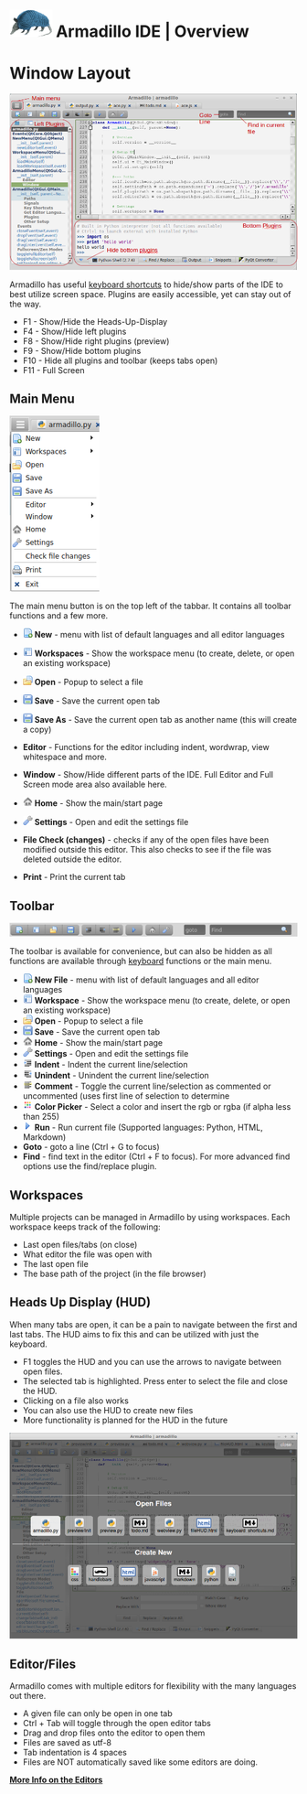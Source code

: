 # <img src="../img/armadillo.png" height="48px;"> Armadillo IDE | Overview

# Window Layout
![](img/overview.png)

Armadillo has useful [keyboard shortcuts](keyboard_shortcuts.md) to hide/show parts of the IDE to best utilize screen space. Plugins are easily accessible, yet can stay out of the way.

- F1 - Show/Hide the Heads-Up-Display
- F4 - Show/Hide left plugins
- F8 - Show/Hide right plugins (preview)
- F9 - Show/Hide bottom plugins
- F10 - Hide all plugins and toolbar (keeps tabs open)
- F11 - Full Screen

## Main Menu
![](img/main_menu.png)

The main menu button is on the top left of the tabbar.  It contains all toolbar functions and a few more.

- ![](../img/new.png) **New** - menu with list of default languages and all editor languages
- ![](../img/workspace.png) **Workspaces** - Show the workspace menu (to create, delete, or open an existing workspace)
- ![](../img/file_open.png) **Open** - Popup to select a file
- ![](../img/save.png) **Save** - Save the current open tab
- ![](../img/save.png) **Save As** - Save the current open tab as another name (this will create a copy)


- **Editor** - Functions for the editor including indent, wordwrap, view whitespace and more.
- **Window** - Show/Hide different parts of the IDE. Full Editor and Full Screen mode area also available here.
- ![](../img/home.png) **Home** - Show the main/start page
- ![](../img/wrench.png) **Settings** - Open and edit the settings file


- **File Check (changes)** - checks if any of the open files have been modified outside this editor. This also checks to see if the file was deleted outside the editor.
- **Print** - Print the current tab

## Toolbar
![](img/toolbar.png)

The toolbar is available for convenience, but can also be hidden as all functions are available through [keyboard](keyboard_shortcuts.md) functions or the main menu.

- ![](../img/new.png) **New File** - menu with list of default languages and all editor languages
- ![](../img/workspace.png) **Workspace** - Show the workspace menu (to create, delete, or open an existing workspace)
- ![](../img/file_open.png) **Open** - Popup to select a file
- ![](../img/save.png) **Save** - Save the current open tab
- ![](../img/home.png) **Home** - Show the main/start page
- ![](../img/wrench.png) **Settings** - Open and edit the settings file
- ![](../img/indent.png) **Indent** - Indent the current line/selection
- ![](../img/indent_remove.png) **Unindent** - Unindent the current line/selection
- ![](../img/comment.png) **Comment** - Toggle the current line/selection as commented or uncommented (uses first line of selection to determine
- ![](../img/color_swatch.png) **Color Picker** - Select a color and insert the rgb or rgba (if alpha less than 255)
- ![](../img/tri_right.png) **Run** - Run current file (Supported languages: Python, HTML, Markdown)
- **Goto** - goto a line (Ctrl + G to focus)
- **Find** - find text in the editor (Ctrl + F to focus). For more advanced find options use the find/replace plugin.

## Workspaces
Multiple projects can be managed in Armadillo by using workspaces. Each workspace keeps track of the following:

- Last open files/tabs (on close) 
- What editor the file was open with
- The last open file
- The base path of the project (in the file browser)

## Heads Up Display (HUD)
When many tabs are open, it can be a pain to navigate between the first and last tabs. The HUD aims to fix this and can be utilized with just the keyboard.

- F1 toggles the HUD and you can use the arrows to navigate between open files.
- The selected tab is highlighted.  Press enter to select the file and close the HUD.
- Clicking on a file also works
- You can also use the HUD to create new files
- More functionality is planned for the HUD in the future

![](../../extra/screenshot_hud.png)

## Editor/Files
Armadillo comes with multiple editors for flexibility with the many languages out there.

- A given file can only be open in one tab
- Ctrl + Tab will toggle through the open editor tabs
- Drag and drop files onto the editor to open them
- Files are saved as utf-8
- Tab indentation is 4 spaces
- Files are NOT automatically saved like some editors are doing.

**[More Info on the Editors](editors.md)**